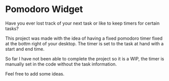 # Pomodoro Widget

Have you ever lost track of your next task or like to keep timers for certain tasks?

This project was made with the idea of having a fixed pomodoro timer fixed at the bottm right of your desktop. The timer is set to the task at hand with a start and end time.

So far I have not been able to complete the project so it is a WIP, the timer is manually set in the code without the task information. 

Feel free to add some ideas.



